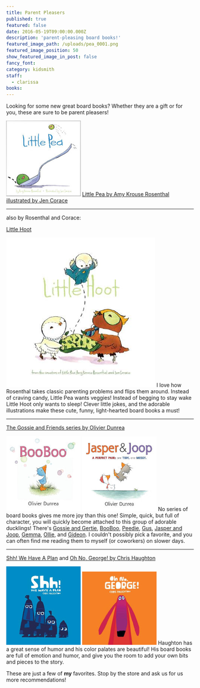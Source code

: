 ```yaml
---
title: Parent Pleasers
published: true
featured: false
date: 2016-05-19T09:00:00.000Z
description: 'parent-pleasing board books!'
featured_image_path: /uploads/pea_0001.png
featured_image_position: 50
show_featured_image_in_post: false
fancy_font:
category: kidsmith
staff:
  - clarissa
books:
---
```



Looking for some new great board books? Whether they are a gift or for you, these are sure to be parent pleasers!

![](/uploads/cover-littlepea.jpg)
[Little Pea by Amy Krouse Rosenthal illustrated by Jen Corace](https://www.brooklinebooksmith-shop.com/book/9781452142890)


---

also by Rosenthal and Corace:


[Little Hoot](https://www.brooklinebooksmith-shop.com/book/9781452152073)

![](/uploads/cover-littlehoot.jpg)
I love how Rosenthal takes classic parenting problems and flips them around. Instead of craving candy, Little Pea wants veggies! Instead of begging to stay wake Little Hoot only wants to sleep! Clever little jokes, and the adorable illustrations make these cute, funny, light-hearted board books a must!

---

[The Gossie and Friends series by Olivier Dunrea](https://www.brooklinebooksmith-shop.com/search/author/%22Dunrea%2C%20Olivier%22)

![](/uploads/cover-booboo.jpg)
![](/uploads/cover-jasperandjoop.jpg)
No series of board books gives me more joy than this one! Simple, quick, but full of character, you will quickly become attached to this group of adorable ducklings! There's [Gossie and Gertie](https://www.brooklinebooksmith-shop.com/book/9780618747931), [BooBoo](https://www.brooklinebooksmith-shop.com/book/9780618755059), [Peedie](https://www.brooklinebooksmith-shop.com/book/9780618755066), [Gus](https://www.brooklinebooksmith-shop.com/book/9780547867618), [Jasper and Joop](https://www.brooklinebooksmith-shop.com/book/9780544173200), [Gemma](https://www.brooklinebooksmith-shop.com/book/9780547868516), [Ollie](https://www.brooklinebooksmith-shop.com/book/9780618755035), and [Gideon](https://www.brooklinebooksmith-shop.com/book/9780547983998). I couldn't possibly pick a favorite, and you can often find me reading them to myself (or coworkers) on slower days.

---

[Shh! We Have A Plan](https://www.brooklinebooksmith-shop.com/book/9780763679774) and [Oh No, George! by Chris Haughton](https://www.brooklinebooksmith-shop.com/book/9780763676520)

![](/uploads/cover-shhh.jpg)
![](/uploads/cover-ohnogeorge.jpg)
Haughton has a great sense of humor and his color palates are beautiful! His board books are full of emotion and humor, and give you the room to add your own bits and pieces to the story.

These are just a few of **my** favorites. Stop by the store and ask us for us more recommendations!